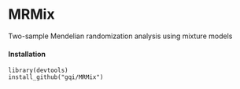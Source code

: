 # MRMix

Two-sample Mendelian randomization analysis using mixture models

#### Installation
```
library(devtools)
install_github("gqi/MRMix")
```

